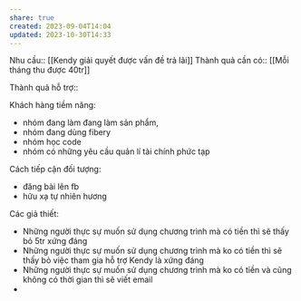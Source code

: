 ```yaml
---
share: true
created: 2023-09-04T14:04
updated: 2023-10-30T14:33
---
```



Nhu cầu:: [[Kendy giải quyết được vấn đề trả lãi]] 
Thành quả cần có:: [[Mỗi tháng thu được 40tr]]

Thành quả hỗ trợ::

Khách hàng tiềm năng:
- nhóm đang làm đang làm sản phẩm,
- nhóm đang dùng fibery
- nhóm học code
- nhóm có những yêu cầu quản lí tài chính phức tạp 

Cách tiếp cận đối tượng:
- đăng bài lên fb
- hữu xạ tự nhiên hương

Các giả thiết:
- Những người thực sự muốn sử dụng chương trình mà có tiền thì sẽ thấy bỏ 5tr xứng đáng 
- Những người thực sự muốn sử dụng chương trình mà ko có tiền thì sẽ thấy bỏ việc tham gia hỗ trợ Kendy là xứng đáng
- Những người thực sự muốn sử dụng chương trình mà ko có tiền và cũng không có thời gian thì sẽ viết email
- 
